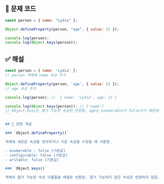 ## 🔎 문제 코드

```js
const person = { name: "Lydia" };

Object.defineProperty(person, "age", { value: 21 });

console.log(person);
console.log(Object.keys(person));
```

## ✅ 해설

````js
const person = { name: 'Lydia' };
// person 객체에 name 속성 추가

Object.defineProperty(person, 'age', { value: 21 });
// age 속성 추가

console.log(person); //  { name: 'Lydia', age: 21 }

console.log(Object.keys(person)); // ['name']
// Object.keys는 열거 가능한 속성만 반환함. age는 enumerable이 false이기 때문에 포함 X
```

## 🧠 관련 개념

### `Object.defineProperty()`

객체에 새로운 속성을 정의하거나 기존 속성을 수정할 때 사용함.

- enumerable : false (기본값)
- configurable: false (기본값)
- writable: false (기본값)

### `Object.keys()`

객체의 열거 가능한 속성 이름들을 배열로 반환함. 열거 가능하지 않은 속성은 반환하지 않음.
````

